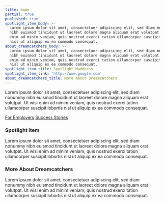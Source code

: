 ```yaml
---
title: home
partial: true
published: true
spotlight_item_body: >-
  Lorem ipsum dolor sit amet, consectetuer adipiscing elit, sed diam nonummy
  nibh euismod tincidunt ut laoreet dolore magna aliquam erat volutpat. Ut wisi
  enim ad minim veniam, quis nostrud exerci tation ullamcorper suscipit lobortis
  nisl ut aliquip ex ea commodo consequat.
about_dreamcatchers_body: >-
  Lorem ipsum dolor sit amet, consectetuer adipiscing elit, sed diam nonummy
  nibh euismod tincidunt ut laoreet dolore magna aliquam erat volutpat. Ut wisi
  enim ad minim veniam, quis nostrud exerci tation ullamcorper suscipit lobortis
  nisl ut aliquip ex ea commodo consequat.
spotlight_item_title: Spotlight Maddness
spotlight_item_link: 'http://www.google.com'
about_dreamcatchers_title: More About Dreamcatchers
---
```


Lorem ipsum dolor sit amet, consectetuer adipiscing elit, sed diam nonummy nibh euismod tincidunt ut laoreet dolore magna aliquam erat volutpat. Ut wisi enim ad minim veniam, quis nostrud exerci tation ullamcorper suscipit lobortis nisl ut aliquip ex ea commodo consequat.

[For Employers](/employers)
[Success Stories](/success_stories)

### Spotlight Item
Lorem ipsum dolor sit amet, consectetuer adipiscing elit, sed diam nonummy nibh euismod tincidunt ut laoreet dolore magna aliquam erat volutpat. Ut wisi enim ad minim veniam, quis nostrud exerci tation ullamcorper suscipit lobortis nisl ut aliquip ex ea commodo consequat.

### More About Dreamcatchers
Lorem ipsum dolor sit amet, consectetuer adipiscing elit, sed diam nonummy nibh euismod tincidunt ut laoreet dolore magna aliquam erat volutpat. Ut wisi enim ad minim veniam, quis nostrud exerci tation ullamcorper suscipit lobortis nisl ut aliquip ex ea commodo consequat.
